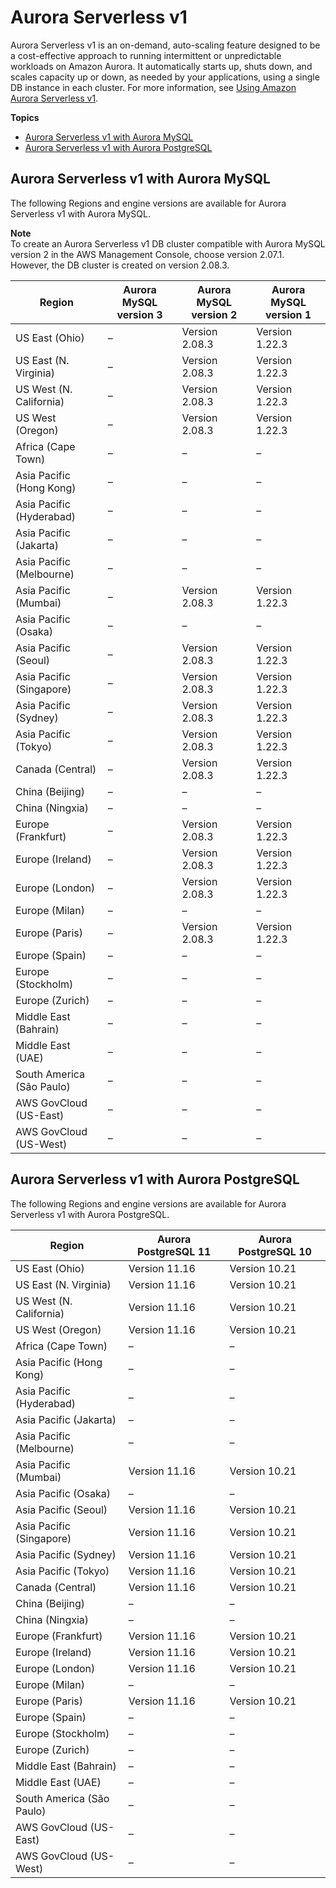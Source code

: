 # Aurora Serverless v1<a name="Concepts.Aurora_Fea_Regions_DB-eng.Feature.ServerlessV1"></a>

Aurora Serverless v1 is an on\-demand, auto\-scaling feature designed to be a cost\-effective approach to running intermittent or unpredictable workloads on Amazon Aurora\. It automatically starts up, shuts down, and scales capacity up or down, as needed by your applications, using a single DB instance in each cluster\. For more information, see [Using Amazon Aurora Serverless v1](aurora-serverless.md)\.

**Topics**
+ [Aurora Serverless v1 with Aurora MySQL](#Concepts.Aurora_Fea_Regions_DB-eng.Feature.ServerlessV1.amy)
+ [Aurora Serverless v1 with Aurora PostgreSQL](#Concepts.Aurora_Fea_Regions_DB-eng.Feature.ServerlessV1.apg)

## Aurora Serverless v1 with Aurora MySQL<a name="Concepts.Aurora_Fea_Regions_DB-eng.Feature.ServerlessV1.amy"></a>

The following Regions and engine versions are available for Aurora Serverless v1 with Aurora MySQL\.

**Note**  
To create an Aurora Serverless v1 DB cluster compatible with Aurora MySQL version 2 in the AWS Management Console, choose version 2\.07\.1\. However, the DB cluster is created on version 2\.08\.3\.


| Region | Aurora MySQL version 3 | Aurora MySQL version 2 | Aurora MySQL version 1 | 
| --- | --- | --- | --- | 
| US East \(Ohio\) | – | Version 2\.08\.3 | Version 1\.22\.3 | 
| US East \(N\. Virginia\) | – | Version 2\.08\.3 | Version 1\.22\.3 | 
| US West \(N\. California\) | – | Version 2\.08\.3 | Version 1\.22\.3 | 
| US West \(Oregon\) | – | Version 2\.08\.3 | Version 1\.22\.3 | 
| Africa \(Cape Town\) | – | – | – | 
| Asia Pacific \(Hong Kong\) | – | – | – | 
| Asia Pacific \(Hyderabad\) | – | – | – | 
| Asia Pacific \(Jakarta\) | – | – | – | 
| Asia Pacific \(Melbourne\) | – | – | – | 
| Asia Pacific \(Mumbai\) | – | Version 2\.08\.3 | Version 1\.22\.3 | 
| Asia Pacific \(Osaka\) | – | – | – | 
| Asia Pacific \(Seoul\) | – | Version 2\.08\.3 | Version 1\.22\.3 | 
| Asia Pacific \(Singapore\) | – | Version 2\.08\.3 | Version 1\.22\.3 | 
| Asia Pacific \(Sydney\) | – | Version 2\.08\.3 | Version 1\.22\.3 | 
| Asia Pacific \(Tokyo\) | – | Version 2\.08\.3 | Version 1\.22\.3 | 
| Canada \(Central\) | – | Version 2\.08\.3 | Version 1\.22\.3 | 
| China \(Beijing\) | – | – | – | 
| China \(Ningxia\) | – | – | – | 
| Europe \(Frankfurt\) | – | Version 2\.08\.3 | Version 1\.22\.3 | 
| Europe \(Ireland\) | – | Version 2\.08\.3 | Version 1\.22\.3 | 
| Europe \(London\) | – | Version 2\.08\.3 | Version 1\.22\.3 | 
| Europe \(Milan\) | – | – | – | 
| Europe \(Paris\) | – | Version 2\.08\.3 | Version 1\.22\.3 | 
| Europe \(Spain\) | – | – | – | 
| Europe \(Stockholm\) | – | – | – | 
| Europe \(Zurich\) | – | – | – | 
| Middle East \(Bahrain\) | – | – | – | 
| Middle East \(UAE\) | – | – | – | 
| South America \(São Paulo\) | – | – | – | 
| AWS GovCloud \(US\-East\) | – | – | – | 
| AWS GovCloud \(US\-West\) | – | – | – | 

## Aurora Serverless v1 with Aurora PostgreSQL<a name="Concepts.Aurora_Fea_Regions_DB-eng.Feature.ServerlessV1.apg"></a>

The following Regions and engine versions are available for Aurora Serverless v1 with Aurora PostgreSQL\.


| Region | Aurora PostgreSQL 11 | Aurora PostgreSQL 10 | 
| --- | --- | --- | 
| US East \(Ohio\) | Version 11\.16 | Version 10\.21 | 
| US East \(N\. Virginia\) | Version 11\.16 | Version 10\.21 | 
| US West \(N\. California\) | Version 11\.16 | Version 10\.21 | 
| US West \(Oregon\) | Version 11\.16 | Version 10\.21 | 
| Africa \(Cape Town\) | – | – | 
| Asia Pacific \(Hong Kong\) | – | – | 
| Asia Pacific \(Hyderabad\) | – | – | 
| Asia Pacific \(Jakarta\) | – | – | 
| Asia Pacific \(Melbourne\) | – | – | 
| Asia Pacific \(Mumbai\) | Version 11\.16 | Version 10\.21 | 
| Asia Pacific \(Osaka\) | – | – | 
| Asia Pacific \(Seoul\) | Version 11\.16 | Version 10\.21 | 
| Asia Pacific \(Singapore\) | Version 11\.16 | Version 10\.21 | 
| Asia Pacific \(Sydney\) | Version 11\.16 | Version 10\.21 | 
| Asia Pacific \(Tokyo\) | Version 11\.16 | Version 10\.21 | 
| Canada \(Central\) | Version 11\.16 | Version 10\.21 | 
| China \(Beijing\) | – | – | 
| China \(Ningxia\) | – | – | 
| Europe \(Frankfurt\) | Version 11\.16 | Version 10\.21 | 
| Europe \(Ireland\) | Version 11\.16 | Version 10\.21 | 
| Europe \(London\) | Version 11\.16 | Version 10\.21 | 
| Europe \(Milan\) | – | – | 
| Europe \(Paris\) | Version 11\.16 | Version 10\.21 | 
| Europe \(Spain\) | – | – | 
| Europe \(Stockholm\) | – | – | 
| Europe \(Zurich\) | – | – | 
| Middle East \(Bahrain\) | – | – | 
| Middle East \(UAE\) | – | – | 
| South America \(São Paulo\) | – | – | 
| AWS GovCloud \(US\-East\) | – | – | 
| AWS GovCloud \(US\-West\) | – | – | 